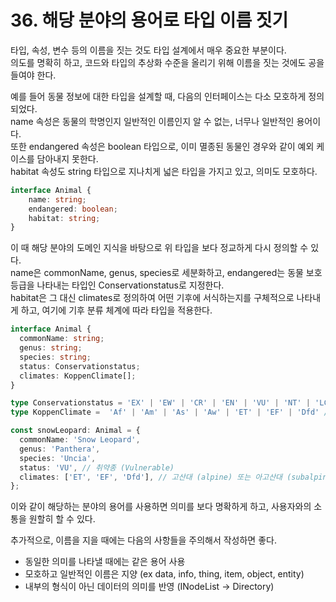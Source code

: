 # 36. 해당 분야의 용어로 타입 이름 짓기

타입, 속성, 변수 등의 이름을 짓는 것도 타입 설계에서 매우 중요한 부분이다.  
의도를 명확히 하고, 코드와 타입의 추상화 수준을 올리기 위해 이름을 짓는 것에도 공을 들여야 한다.

예를 들어 동물 정보에 대한 타입을 설계할 때, 다음의 인터페이스는 다소 모호하게 정의되었다.  
name 속성은 동물의 학명인지 일반적인 이름인지 알 수 없는, 너무나 일반적인 용어이다.  
또한 endangered 속성은 boolean 타입으로, 이미 멸종된 동물인 경우와 같이 예외 케이스를 담아내지 못한다.  
habitat 속성도 string 타입으로 지나치게 넓은 타입을 가지고 있고, 의미도 모호하다.

```ts
interface Animal {
    name: string;
    endangered: boolean;
    habitat: string;
}
```

이 때 해당 분야의 도메인 지식을 바탕으로 위 타입을 보다 정교하게 다시 정의할 수 있다.  
name은 commonName, genus, species로 세분화하고, endangered는 동물 보호 등급을 나타내는 타입인 Conservationstatus로 지정한다.  
habitat은 그 대신 climates로 정의하여 어떤 기후에 서식하는지를 구체적으로 나타내게 하고, 여기에 기후 분류 체계에 따라 타입을 적용한다.

```ts
interface Animal {
  commonName: string;
  genus: string;
  species: string;
  status: Conservationstatus;
  climates: KoppenClimate[];
}

type Conservationstatus = 'EX' | 'EW' | 'CR' | 'EN' | 'VU' | 'NT' | 'LC';
type KoppenClimate =  'Af' | 'Am' | 'As' | 'Aw' | 'ET' | 'EF' | 'Dfd' // ...

const snowLeopard: Animal = {
  commonName: 'Snow Leopard',
  genus: 'Panthera',
  species: 'Uncia',
  status: 'VU', // 취약종 (Vulnerable)
  climates: ['ET', 'EF', 'Dfd'], // 고산대 (alpine) 또는 아고산대 (subalpine)
};
```

이와 같이 해당하는 분야의 용어를 사용하면 의미를 보다 명확하게 하고, 사용자와의 소통을 원할히 할 수 있다.  

추가적으로, 이름을 지을 때에는 다음의 사항들을 주의해서 작성하면 좋다.

- 동일한 의미를 나타낼 때에는 같은 용어 사용
- 모호하고 일반적인 이름은 지양 (ex data, info, thing, item, object, entity)
- 내부의 형식이 아닌 데이터의 의미를 반영 (INodeList -> Directory)
